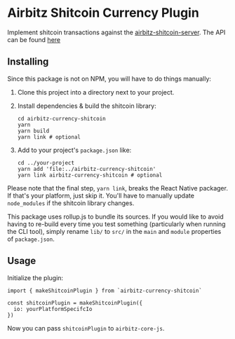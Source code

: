 # Airbitz Shitcoin Currency Plugin

Implement shitcoin transactions against the [airbitz-shitcoin-server](https://github.com/Airbitz/airbitz-shitcoin-server).
The API can be found [here](https://developer.airbitz.co/javascript/#currency-plugin-api)

## Installing

Since this package is not on NPM, you will have to do things manually:

1. Clone this project into a directory next to your project.
2. Install dependencies & build the shitcoin library:

    ```
    cd airbitz-currency-shitcoin
    yarn
    yarn build
    yarn link # optional
    ```

3. Add to your project's `package.json` like:

    ```
    cd ../your-project
    yarn add 'file:../airbitz-currency-shitcoin'
    yarn link airbitz-currency-shitcoin # optional
    ```

Please note that the final step, `yarn link`, breaks the React Native packager. If that's your platform, just skip it. You'll have to manually update `node_modules` if the shitcoin library changes.

This package uses rollup.js to bundle its sources. If you would like to avoid having to re-build every time you test something (particularly when running the CLI tool), simply rename `lib/` to `src/` in the `main` and `module` properties of `package.json`.

## Usage

Initialize the plugin:

```
import { makeShitcoinPlugin } from `airbitz-currency-shitcoin`

const shitcoinPlugin = makeShitcoinPlugin({
  io: yourPlatformSpecifcIo
})
```

Now you can pass `shitcoinPlugin` to `airbitz-core-js`.